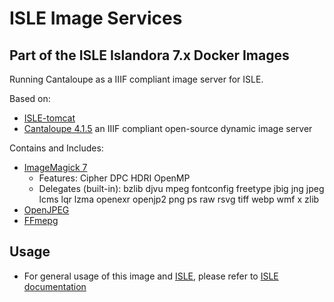 # ISLE Image Services

## Part of the ISLE Islandora 7.x Docker Images
Running Cantaloupe as a IIIF compliant image server for ISLE.

Based on:
  - [ISLE-tomcat](https://github.com/Islandora-Collaboration-Group/isle-tomcat)
  - [Cantaloupe 4.1.5](https://medusa-project.github.io/cantaloupe/) an IIIF compliant open-source dynamic image server

Contains and Includes:
  - [ImageMagick 7](https://www.imagemagick.org/)
    - Features: Cipher DPC HDRI OpenMP
    - Delegates (built-in): bzlib djvu mpeg fontconfig freetype jbig jng jpeg lcms lqr lzma openexr openjp2 png ps raw rsvg tiff webp wmf x zlib
  - [OpenJPEG](http://www.openjpeg.org/)
  - [FFmepg](https://www.ffmpeg.org/)

## Usage

* For general usage of this image and [ISLE](https://github.com/Islandora-Collaboration-Group/ISLE), please refer to [ISLE documentation](https://islandora-collaboration-group.github.io/ISLE/)